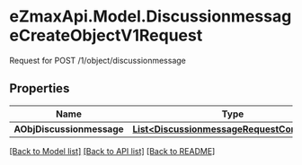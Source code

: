 # eZmaxApi.Model.DiscussionmessageCreateObjectV1Request
Request for POST /1/object/discussionmessage

## Properties

Name | Type | Description | Notes
------------ | ------------- | ------------- | -------------
**AObjDiscussionmessage** | [**List&lt;DiscussionmessageRequestCompound&gt;**](DiscussionmessageRequestCompound.md) |  | 

[[Back to Model list]](../README.md#documentation-for-models) [[Back to API list]](../README.md#documentation-for-api-endpoints) [[Back to README]](../README.md)

